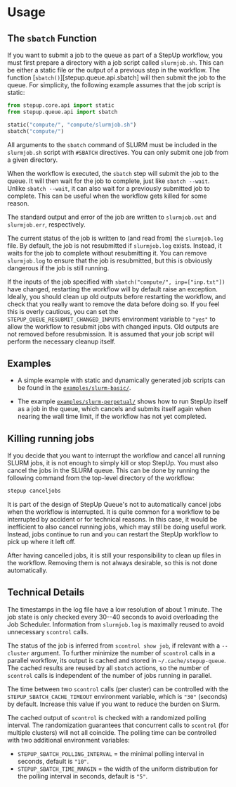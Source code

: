 # Usage

## The `sbatch` Function

If you want to submit a job to the queue as part of a StepUp workflow,
you must first prepare a directory with a job script called `slurmjob.sh`.
This can be either a static file or the output of a previous step in the workflow.
The function [`sbatch()`][stepup.queue.api.sbatch] will then submit the job to the queue.
For simplicity, the following example assumes that the job script is static:

```python
from stepup.core.api import static
from stepup.queue.api import sbatch

static("compute/", "compute/slurmjob.sh")
sbatch("compute/")
```

All arguments to the `sbatch` command of SLURM
must be included in the `slurmjob.sh` script with `#SBATCH` directives.
You can only submit one job from a given directory.

When the workflow is executed, the `sbatch` step will submit the job to the queue.
It will then wait for the job to complete, just like `sbatch --wait`.
Unlike `sbatch --wait`, it can also wait for a previously submitted job to complete.
This can be useful when the workflow gets killed for some reason.

The standard output and error of the job are written to `slurmjob.out` and `slurmjob.err`, respectively.

The current status of the job is written to (and read from) the `slurmjob.log` file.
By default, the job is not resubmitted if `slurmjob.log` exists.
Instead, it waits for the job to complete without resubmitting it.
You can remove `slurmjob.log` to ensure that the job is resubmitted,
but this is obviously dangerous if the job is still running.

If the inputs of the job specified with `sbatch("compute/", inp=["inp.txt"])` have changed,
restarting the workflow will by default raise an exception.
Ideally, you should clean up old outputs before restarting the workflow,
and check that you really want to remove the data before doing so.
If you feel this is overly cautious, you can set the `STEPUP_QUEUE_RESUBMIT_CHANGED_INPUTS`
environment variable to `"yes"` to allow the workflow to resubmit jobs with changed inputs.
Old outputs are not removed before resubmission.
It is assumed that your job script will perform the necessary cleanup itself.

## Examples

- A simple example with static and dynamically generated job scripts
  can be found in the [`examples/slurm-basic/`](examples/slurm-basic/README.md).

- The example [`examples/slurm-perpetual/`](examples/slurm-perpetual/README.md)
  shows how to run StepUp itself as a job in the queue,
  which cancels and submits itself again when nearing the wall time limit,
  if the workflow has not yet completed.

## Killing running jobs

If you decide that you want to interrupt the workflow and cancel all running SLURM jobs,
it is not enough to simply kill or stop StepUp.
You must also cancel the jobs in the SLURM queue.
This can be done by running the following command from the top-level directory of the workflow:

```bash
stepup canceljobs
```

It is part of the design of StepUp Queue's not to automatically cancel jobs when the workflow is interrupted.
It is quite common for a workflow to be interrupted by accident or for technical reasons.
In this case, it would be inefficient to also cancel running jobs, which may still be doing useful work.
Instead, jobs continue to run and you can restart the StepUp workflow to pick up where it left off.

After having cancelled jobs, it is still your responsibility to clean up files in the workflow.
Removing them is not always desirable, so this is not done automatically.

## Technical Details

The timestamps in the log file have a low resolution of about 1 minute.
The job state is only checked every 30--40 seconds to avoid overloading the Job Scheduler.
Information from `slurmjob.log` is maximally reused to avoid unnecessary `scontrol` calls.

The status of the job is inferred from `scontrol show job`, if relevant with a `--cluster` argument.
To further minimize the number of `scontrol` calls in a parallel workflow,
its output is cached and stored in `~/.cache/stepup-queue`.
The cached results are reused by all `sbatch` actions,
so the number of `scontrol` calls is independent of the
number of jobs running in parallel.

The time between two `scontrol` calls (per cluster) can be controlled with the
`STEPUP_SBATCH_CACHE_TIMEOUT` environment variable, which is `"30"` (seconds) by default.
Increase this value if you want to reduce the burden on Slurm.

The cached output of `scontrol` is checked with a randomized polling interval.
The randomization guarantees that concurrent calls to `scontrol` (for multiple clusters)
will not all coincide.
The polling time can be controlled with two additional environment variables:

- `STEPUP_SBATCH_POLLING_INTERVAL` = the minimal polling interval in seconds, default is `"10"`.
- `STEPUP_SBATCH_TIME_MARGIN` = the width of the uniform distribution for the polling interval
  in seconds, default is `"5"`.
